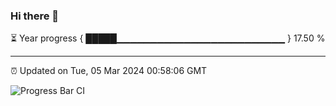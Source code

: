 ### Hi there 👋

⏳ Year progress { █████▁▁▁▁▁▁▁▁▁▁▁▁▁▁▁▁▁▁▁▁▁▁▁▁▁ } 17.50 %

---

⏰ Updated on Tue, 05 Mar 2024 00:58:06 GMT

![Progress Bar CI](https://github.com/liununu/liununu/workflows/Progress%20Bar%20CI/badge.svg)
